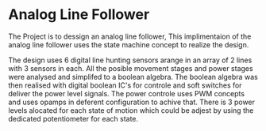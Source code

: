 # Analog Line Follower

The Project is to dessign an analog line follower, This implimentaion of the analog line follower uses the state machine concept to realize the design.

The design uses 6 digital line hunting sensors arange in an array of 2 lines with 3 sensors in each. All the posible movement stages and power stages were analysed and simplifed to a boolean algebra. The boolean algebra was then realised with digital boolean IC's for controle and soft switches for deliver the power level signals. The power controle uses PWM concepts and uses opamps in deferent configuration to achive that. There is 3 power levels alocated for each state of motion which could be adjest by using the dedicated potentiometer for each state. 

